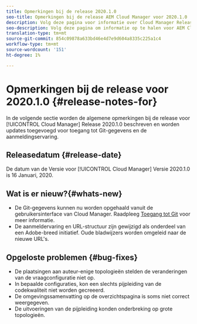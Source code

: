 ```yaml
---
title: Opmerkingen bij de release 2020.1.0
seo-title: Opmerkingen bij de release AEM Cloud Manager voor 2020.1.0
description: Volg deze pagina voor informatie over Cloud Manager Release 2020.1.0
seo-description: Volg deze pagina om informatie op te halen voor AEM Cloud Manager Release 2020.1.0
translation-type: tm+mt
source-git-commit: 854c09878a633bd46e4d7e9d604a8335c225a1c4
workflow-type: tm+mt
source-wordcount: '151'
ht-degree: 1%

---
```


# Opmerkingen bij de release voor 2020.1.0 {#release-notes-for}

In de volgende sectie worden de algemene opmerkingen bij de release voor [!UICONTROL Cloud Manager] Release 2020.1.0 beschreven en worden updates toegevoegd voor toegang tot Git-gegevens en de aanmeldingservaring.

## Releasedatum {#release-date}

De datum van de Versie voor [!UICONTROL Cloud Manager] Versie 2020.1.0 is 16 Januari, 2020.

## Wat is er nieuw?{#whats-new}

* De Git-gegevens kunnen nu worden opgehaald vanuit de gebruikersinterface van Cloud Manager. Raadpleeg [Toegang tot Git](/help/using/accessing-git.md) voor meer informatie.
* De aanmeldervaring en URL-structuur zijn gewijzigd als onderdeel van een Adobe-breed initiatief. Oude bladwijzers worden omgeleid naar de nieuwe URL&#39;s.


## Opgeloste problemen {#bug-fixes}

* De plaatsingen aan auteur-enige topologieën stelden de veranderingen van de vraagconfiguratie niet op.
* In bepaalde configuraties, kon een slechts pijpleiding van de codekwaliteit niet worden gecreeerd.
* De omgevingssamenvatting op de overzichtspagina is soms niet correct weergegeven.
* De uitvoeringen van de pijpleiding konden onderbreking op grote topologieën.
